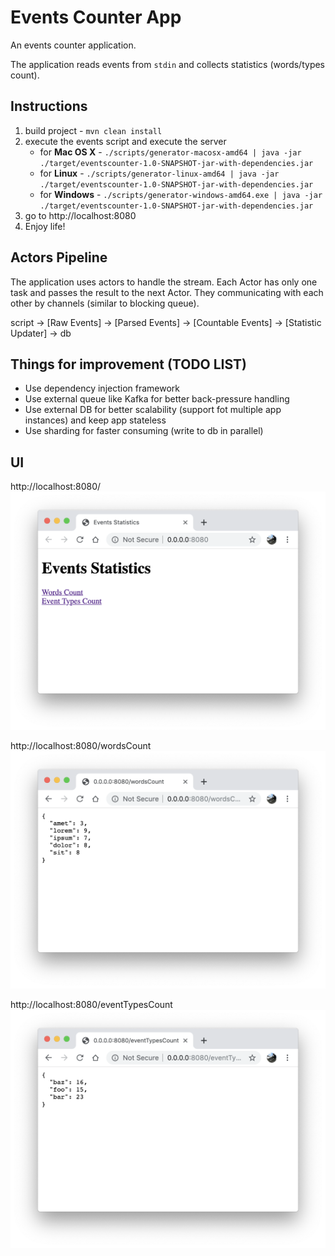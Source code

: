 # Events Counter App
An events counter application.

The application reads events from `stdin` and collects statistics (words/types count).

## Instructions

1) build project - `mvn clean install`
2) execute the events script and execute the server
    * for **Mac OS X** - ```./scripts/generator-macosx-amd64 | java -jar ./target/eventscounter-1.0-SNAPSHOT-jar-with-dependencies.jar```
    * for **Linux** - ```./scripts/generator-linux-amd64 | java -jar ./target/eventscounter-1.0-SNAPSHOT-jar-with-dependencies.jar```
    * for **Windows** - ```./scripts/generator-windows-amd64.exe | java -jar ./target/eventscounter-1.0-SNAPSHOT-jar-with-dependencies.jar```
3) go to http://localhost:8080
4) Enjoy life!


## Actors Pipeline
The application uses actors to handle the stream.
Each Actor has only one task and passes the result to the next Actor.
They communicating with each other by channels (similar to blocking queue).

script -> [Raw Events] -> [Parsed Events] -> [Countable Events] -> [Statistic Updater] -> db

## Things for improvement (TODO LIST)
* Use dependency injection framework
* Use external queue like Kafka for better back-pressure handling
* Use external DB for better scalability (support fot multiple app instances) and keep app stateless
* Use sharding for faster consuming (write to db in parallel)

## UI
http://localhost:8080/ 
![main ui](https://github.com/YanivGrama/events-counter/blob/master/images/img_1.png)

http://localhost:8080/wordsCount 
![words count GET](https://github.com/YanivGrama/events-counter/blob/master/images/img_2.png)

http://localhost:8080/eventTypesCount
![event types count GET](https://github.com/YanivGrama/events-counter/blob/master/images/img_3.png)
